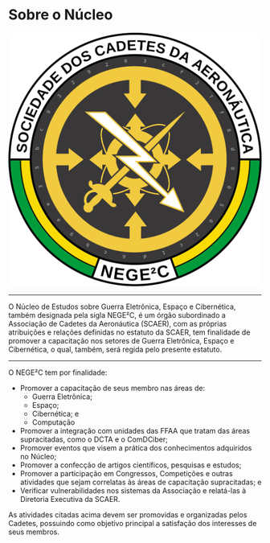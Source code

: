 # Sobre o Núcleo

![Logo do NEGE²C](./Images/Bolacha%20NEGEC.svg)

---

O Núcleo de Estudos sobre Guerra Eletrônica, Espaço e Cibernética, também designada pela sigla NEGE²C, é um órgão subordinado a Associação de Cadetes da Aeronáutica (SCAER), com as próprias atribuições e relações definidas no estatuto da SCAER, tem finalidade de promover a capacitação nos setores de Guerra Eletrônica, Espaço e Cibernética, o qual, também, será regida pelo presente estatuto.

---

O NEGE²C tem por finalidade:

- Promover a capacitação de seus membro nas áreas de:
  - Guerra Eletrônica;
  - Espaço;
  - Cibernética; e
  - Computação
- Promover a integração com unidades das FFAA que tratam das áreas supracitadas, como o DCTA e o ComDCiber;
- Promover eventos que visem a prática dos conhecimentos adquiridos no Núcleo;
- Promover a confecção de artigos científicos, pesquisas e estudos;
- Promover a participação em Congressos, Competições e outras atividades que sejam correlatas às áreas de capacitação supracitadas; e
- Verificar vulnerabilidades nos sistemas da Associação e relatá-las à Diretoria Executiva da SCAER.

As atividades citadas acima devem ser promovidas e organizadas pelos Cadetes, possuindo como objetivo principal a satisfação dos interesses de seus membros.
